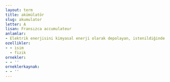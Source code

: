```yaml
---
layout: term
title: akümülatör
slug: akumulator
letter: A
lisan: Fransızca accumulateur
anlamlar:
- Elektrik enerjisini kimyasal enerji olarak depolayan, istenildiğinde bunu elektrik enerjisi olarak veren cihaz; akımtoplar, akü
ozellikler:
- - isim
  - fizik
ornekler:
- - ''
orneklerkaynak:
- - ''
---
```

